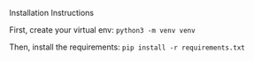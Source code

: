 Installation Instructions

First, create your virtual env: 
`python3 -m venv venv`

Then, install the requirements:
`pip install -r requirements.txt`
